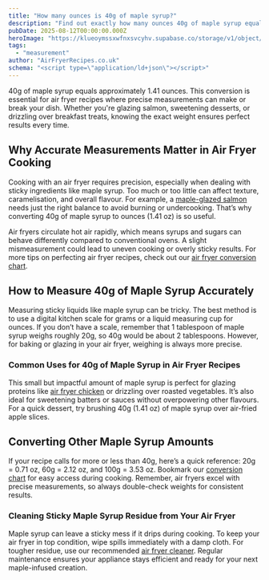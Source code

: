 ```yaml
---
title: "How many ounces is 40g of maple syrup?"
description: "Find out exactly how many ounces 40g of maple syrup equals, plus handy air fryer conversion tips for perfect recipes every time."
pubDate: 2025-08-12T00:00:00.000Z
heroImage: "https://klueoymssxwfnxsvcyhv.supabase.co/storage/v1/object/public/md/40g-maple-syrup-to-ounces-0b3bc2f2.webp"
tags:
  - "measurement"
author: "AirFryerRecipes.co.uk"
schema: "<script type=\"application/ld+json\"></script>"
---
```


<p>40g of maple syrup equals approximately 1.41 ounces. This conversion is essential for air fryer recipes where precise measurements can make or break your dish. Whether you're glazing salmon, sweetening desserts, or drizzling over breakfast treats, knowing the exact weight ensures perfect results every time.</p>

<h2>Why Accurate Measurements Matter in Air Fryer Cooking</h2>  
<p>Cooking with an air fryer requires precision, especially when dealing with sticky ingredients like maple syrup. Too much or too little can affect texture, caramelisation, and overall flavour. For example, a <a href=https://www.airfryerrecipe.co.uk/recipes>maple-glazed salmon</a> needs just the right balance to avoid burning or undercooking. That’s why converting 40g of maple syrup to ounces (1.41 oz) is so useful.</p>  
<p>Air fryers circulate hot air rapidly, which means syrups and sugars can behave differently compared to conventional ovens. A slight mismeasurement could lead to uneven cooking or overly sticky results. For more tips on perfecting air fryer recipes, check out our <a href=https://www.airfryerrecipe.co.uk/air-fryer-conversion-chart>air fryer conversion chart</a>.</p>  

<h2>How to Measure 40g of Maple Syrup Accurately</h2>  
<p>Measuring sticky liquids like maple syrup can be tricky. The best method is to use a digital kitchen scale for grams or a liquid measuring cup for ounces. If you don’t have a scale, remember that 1 tablespoon of maple syrup weighs roughly 20g, so 40g would be about 2 tablespoons. However, for baking or glazing in your air fryer, weighing is always more precise.</p>  

<h3>Common Uses for 40g of Maple Syrup in Air Fryer Recipes</h3>  
<p>This small but impactful amount of maple syrup is perfect for glazing proteins like <a href=https://www.airfryerrecipe.co.uk/recipe-category/chicken>air fryer chicken</a> or drizzling over roasted vegetables. It’s also ideal for sweetening batters or sauces without overpowering other flavours. For a quick dessert, try brushing 40g (1.41 oz) of maple syrup over air-fried apple slices.</p>  

<h2>Converting Other Maple Syrup Amounts</h2>  
<p>If your recipe calls for more or less than 40g, here’s a quick reference: 20g = 0.71 oz, 60g = 2.12 oz, and 100g = 3.53 oz. Bookmark our <a href=https://www.airfryerrecipe.co.uk/air-fryer-conversion-chart>conversion chart</a> for easy access during cooking. Remember, air fryers excel with precise measurements, so always double-check weights for consistent results.</p>  

<h3>Cleaning Sticky Maple Syrup Residue from Your Air Fryer</h3>  
<p>Maple syrup can leave a sticky mess if it drips during cooking. To keep your air fryer in top condition, wipe spills immediately with a damp cloth. For tougher residue, use our recommended <a href=https://www.airfryerrecipe.co.uk/air-fryer-cleaner>air fryer cleaner</a>. Regular maintenance ensures your appliance stays efficient and ready for your next maple-infused creation.</p>